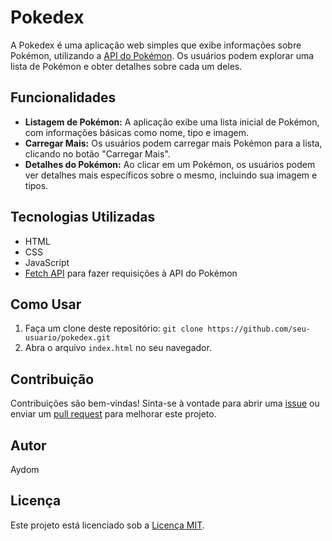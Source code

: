 # Pokedex

A Pokedex é uma aplicação web simples que exibe informações sobre Pokémon, utilizando a [API do Pokémon](https://pokeapi.co/). Os usuários podem explorar uma lista de Pokémon e obter detalhes sobre cada um deles.

## Funcionalidades

- **Listagem de Pokémon:** A aplicação exibe uma lista inicial de Pokémon, com informações básicas como nome, tipo e imagem.
- **Carregar Mais:** Os usuários podem carregar mais Pokémon para a lista, clicando no botão "Carregar Mais".
- **Detalhes do Pokémon:** Ao clicar em um Pokémon, os usuários podem ver detalhes mais específicos sobre o mesmo, incluindo sua imagem e tipos.

## Tecnologias Utilizadas

- HTML
- CSS
- JavaScript
- [Fetch API](https://developer.mozilla.org/en-US/docs/Web/API/Fetch_API) para fazer requisições à API do Pokémon

## Como Usar

1. Faça um clone deste repositório: `git clone https://github.com/seu-usuario/pokedex.git`
2. Abra o arquivo `index.html` no seu navegador.

## Contribuição

Contribuições são bem-vindas! Sinta-se à vontade para abrir uma [issue](https://github.com/seu-usuario/pokedex/issues) ou enviar um [pull request](https://github.com/AydomSantos/pokedex/pulls) para melhorar este projeto.

## Autor

Aydom

## Licença

Este projeto está licenciado sob a [Licença MIT](LICENSE).
